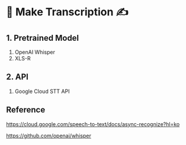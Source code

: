 # 📜 Make Transcription ✍️
## 1. Pretrained Model 
1. OpenAI Whisper  
2. XLS-R


## 2. API
1. Google Cloud STT API 


## Reference

https://cloud.google.com/speech-to-text/docs/async-recognize?hl=ko

https://github.com/openai/whisper

